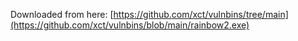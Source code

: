   Downloaded from here: [https://github.com/xct/vulnbins/tree/main](https://github.com/xct/vulnbins/blob/main/rainbow2.exe)
